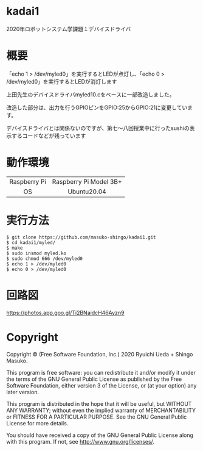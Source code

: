 # kadai1
2020年ロボットシステム学課題１デバイスドライバ
# 概要
「echo 1 > /dev/myled0」を実行するとLEDが点灯し、「echo 0 > /dev/myled0」を実行するとLEDが消灯します

上田先生のデバイスドライバmyled10.cをベースに一部改造しました。

改造した部分は、出力を行うGPIOピンをGPIO:25からGPIO:21に変更しています。

デバイスドライバとは関係ないのですが、第七～八回授業中に行ったsushiの表示するコードなどが残っています



# 動作環境
|||
|:--:|:--:|
| Raspberry Pi | Raspberry Pi Model 3B+ |
| OS | Ubuntu20.04 |

# 実行方法
```
$ git clone https://github.com/masuko-shingo/kadai1.git
$ cd kadai1/myled/
$ make
$ sudo insmod myled.ko
$ sudo chmod 666 /dev/myled0
$ echo 1 > /dev/myled0
$ echo 0 > /dev/myled0
```
# 回路図
https://photos.app.goo.gl/Ti2BNaidcH46Ayzn9
# Copyright
Copyright © (Free Software Foundation, Inc.) 2020  Ryuichi Ueda + Shingo Masuko. 

This program is free software: you can redistribute it and/or modify
    it under the terms of the GNU General Public License as published by
    the Free Software Foundation, either version 3 of the License, or
    (at your option) any later version.

This program is distributed in the hope that it will be useful,
    but WITHOUT ANY WARRANTY; without even the implied warranty of
    MERCHANTABILITY or FITNESS FOR A PARTICULAR PURPOSE.  See the
    GNU General Public License for more details.

You should have received a copy of the GNU General Public License
    along with this program.  If not, see <http://www.gnu.org/licenses/>.
